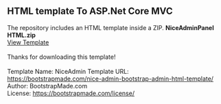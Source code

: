 ## HTML template To ASP.Net Core MVC
The repository includes an HTML template inside a ZIP. <strong>NiceAdminPanel HTML.zip</strong>
<br />
<a href="https://github.com/niravkagathara/NiceAdmin_HTML" target="_blank">View Template</a>
<br/>
<br/>
Thanks for downloading this template!
<br/><br/>
Template Name: NiceAdmin
Template URL: https://bootstrapmade.com/nice-admin-bootstrap-admin-html-template/<br/>
Author: BootstrapMade.com<br/>
License: https://bootstrapmade.com/license/
